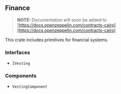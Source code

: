 ## Finance

> **NOTE:** Documentation will soon be added to [https://docs.openzeppelin.com/contracts-cairo](https://docs.openzeppelin.com/contracts-cairo)

This crate includes primitives for financial systems.

### Interfaces

- `IVesting`

### Components

- `VestingComponent`
